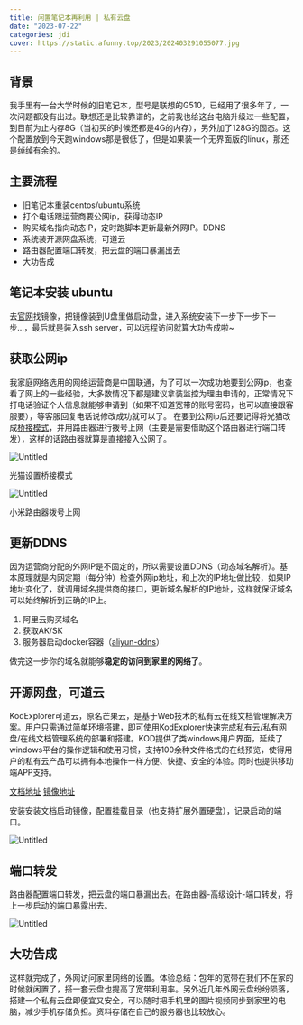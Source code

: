 ```yaml
---
title: 闲置笔记本再利用 | 私有云盘
date: "2023-07-22"
categories: jdi
cover: https://static.afunny.top/2023/202403291055077.jpg
---
```


## 背景
我手里有一台大学时候的旧笔记本，型号是联想的G510，已经用了很多年了，一次问题都没有出过。联想还是比较靠谱的，之前我也给这台电脑升级过一些配置，到目前为止内存8G（当初买的时候还都是4G的内存），另外加了128G的固态。这个配置放到今天跑windows那是很低了，但是如果装一个无界面版的linux，那还是绰绰有余的。


## 主要流程
- 旧笔记本重装centos/ubuntu系统
- 打个电话跟运营商要公网ip，获得动态IP
- 购买域名指向动态IP，定时跑脚本更新最新外网IP。DDNS
- 系统装开源网盘系统，可道云
- 路由器配置端口转发，把云盘的端口暴漏出去
- 大功告成


## 笔记本安装 ubuntu

去[官网](https://ubuntu.com/#download)找镜像，把镜像装到U盘里做启动盘，进入系统安装下一步下一步下一步...，最后就是装入ssh server，可以远程访问就算大功告成啦~
## 获取公网ip
我家庭网络选用的网络运营商是中国联通，为了可以一次成功地要到公网ip，也查看了网上的一些经验，大多数情况下都是建议拿装监控为理由申请的，正常情况下打电话验证个人信息就能够申请到（如果不知道宽带的账号密码，也可以直接跟客服要），等客服回复电话说修改成功就可以了。
在要到公网ip后还要记得将光猫改成[桥接模式](https://zhuanlan.zhihu.com/p/358075010#:~:text=%E5%85%89%E7%8C%AB%E8%AE%BE%E7%BD%AE%E6%A1%A5%E6%8E%A5%E6%A8%A1%E5%BC%8F,%E8%AE%BE%E5%A4%87%E7%9A%84%E8%BF%9E%E6%8E%A5%E5%92%8C%E8%B0%83%E8%AF%95%E3%80%82)，并用路由器进行拨号上网（主要是需要借助这个路由器进行端口转发），这样的话路由器就算是直接接入公网了。

![Untitled](https://static.afunny.top/2023/202307221808028.png)

光猫设置桥接模式

![Untitled](https://static.afunny.top/2023/202307221808029.png)

小米路由器拨号上网

## 更新DDNS

因为运营商分配的外网IP是不固定的，所以需要设置DDNS（动态域名解析）。基本原理就是内网定期（每分钟）检查外网ip地址，和上次的IP地址做比较，如果IP地址变化了，就调用域名提供商的接口，更新域名解析的IP地址，这样就保证域名可以始终解析到正确的IP上。

1. 阿里云购买域名
2. 获取AK/SK
3. 服务器启动docker容器（[aliyun-ddns](https://github.com/sanjusss/aliyun-ddns)）

做完这一步你的域名就能够**稳定的访问到家里的网络了**。

## 开源网盘，可道云

KodExplorer可道云，原名芒果云，是基于Web技术的私有云在线文档管理解决方案。用户只需通过简单环境搭建，即可使用KodExplorer快速完成私有云/私有网盘/在线文档管理系统的部署和搭建。KOD提供了类windows用户界面，延续了windows平台的操作逻辑和使用习惯，支持100余种文件格式的在线预览，使得用户的私有云产品可以拥有本地操作一样方便、快捷、安全的体验。同时也提供移动端APP支持。

[文档地址](https://kodcloud.com/download/) [镜像地址](https://hub.docker.com/r/kodcloud/kodbox)

安装安装文档启动镜像，配置挂载目录（也支持扩展外置硬盘），记录启动的端口。

![Untitled](https://static.afunny.top/2023/202307221808030.png)

## 端口转发
路由器配置端口转发，把云盘的端口暴漏出去。在路由器-高级设计-端口转发，将上一步启动的端口暴露出去。

![Untitled](https://static.afunny.top/2023/202307221808031.png)

## 大功告成

这样就完成了，外网访问家里网络的设置。体验总结：包年的宽带在我们不在家的时候就闲置了，搭一套云盘也提高了宽带利用率。另外近几年外网云盘纷纷陨落，搭建一个私有云盘即便宜又安全，可以随时把手机里的图片视频同步到家里的电脑，减少手机存储负担。资料存储在自己的服务器也比较放心。